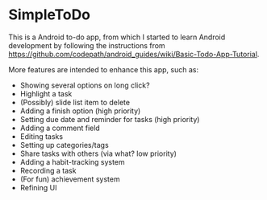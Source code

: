 # SimpleToDo
This is a Android to-do app, from which I started to learn Android development by following the instructions from https://github.com/codepath/android_guides/wiki/Basic-Todo-App-Tutorial. 

More features are intended to enhance this app, such as:

- Showing several options on long click?
- Highlight a task
- (Possibly) slide list item to delete
- Adding a finish option (high priority)
- Setting due date and reminder for tasks (high priority)
- Adding a comment field
- Editing tasks
- Setting up categories/tags
- Share tasks with others (via what? low priority)
- Adding a habit-tracking system
- Recording a task
- (For fun) achievement system
- Refining UI
